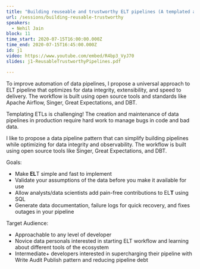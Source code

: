 ```yaml
---
title: "Building reuseable and trustworthy ELT pipelines (A templated approach)"
url: /sessions/building-reusable-trustworthy
speakers:
  - Nehil Jain
block: 11
time_start: 2020-07-15T16:00:00.000Z
time_end: 2020-07-15T16:45:00.000Z
id: j1
video: https://www.youtube.com/embed/R4bp3_VyJ70
slides: j1-ReusableTrustworthyPipelines.pdf

---
```


To improve automation of data pipelines, I propose a universal approach to ELT pipeline that optimizes for data integrity, extensibility, and speed to delivery. The workflow is built using open source tools and standards like Apache Airflow, Singer, Great Expectations, and DBT.
<!--more-->

Templating ETLs is challenging! The creation and maintenance of data pipelines in production require hard work to manage bugs in code and bad data. 

I like to propose a data pipeline pattern that can simplify building pipelines while optimizing for data integrity and observability. The workflow is built using open source tools like Singer, Great Expectations, and DBT. 

Goals:

* Make **EL**T simple and fast to implement
* Validate your assumptions of the data before you make it available for use
* Allow analysts/data scientists add pain-free contributions to EL**T** using SQL
* Generate data documentation, failure logs for quick recovery, and fixes outages in your pipeline

Target Audience:

* Approachable to any level of developer
* Novice data personals interested in starting ELT workflow and learning about different tools of the ecosystem
* Intermediate+ developers interested in supercharging their pipeline with Write Audit Publish pattern and reducing pipeline debt